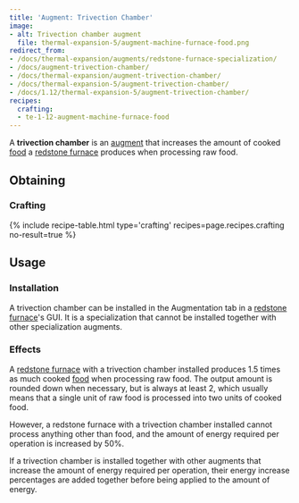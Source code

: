 ```yaml
---
title: 'Augment: Trivection Chamber'
image:
- alt: Trivection chamber augment
  file: thermal-expansion-5/augment-machine-furnace-food.png
redirect_from:
- /docs/thermal-expansion/augments/redstone-furnace-specialization/
- /docs/augment-trivection-chamber/
- /docs/thermal-expansion/augment-trivection-chamber/
- /docs/thermal-expansion-5/augment-trivection-chamber/
- /docs/1.12/thermal-expansion-5/augment-trivection-chamber/
recipes:
  crafting:
  - te-1-12-augment-machine-furnace-food
---
```


A **trivection chamber** is an [augment](../augments/) that increases the
amount of cooked [food](https://minecraft.wiki/w/Food) a [redstone
furnace](../redstone-furnace/) produces when processing raw food.


Obtaining
---------

### Crafting
{% include recipe-table.html type='crafting' recipes=page.recipes.crafting no-result=true %}


Usage
-----

### Installation
A trivection chamber can be installed in the Augmentation tab in a [redstone
furnace](../redstone-furnace/)'s GUI. It is a specialization that cannot be
installed together with other specialization augments.

### Effects
A [redstone furnace](../redstone-furnace/) with a trivection chamber
installed produces 1.5 times as much cooked
[food](https://minecraft.wiki/w/Food) when processing raw food. The
output amount is rounded down when necessary, but is always at least 2, which
usually means that a single unit of raw food is processed into two units of
cooked food.

However, a redstone furnace with a trivection chamber installed cannot process
anything other than food, and the amount of energy required per operation is
increased by 50%.

If a trivection chamber is installed together with other augments that increase
the amount of energy required per operation, their energy increase percentages
are added together before being applied to the amount of energy.

